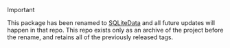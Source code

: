 > [!IMPORTANT]
> This package has been renamed to [SQLiteData] and all future updates will happen in that repo. This repo exists only as an archive of the project before the rename, and retains all of the previously released tags.

[SQLiteData]: https://github.com/pointfreeco/sqlite-data
